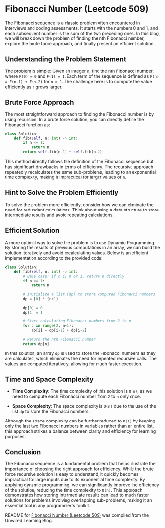 # Fibonacci Number (Leetcode 509)

The Fibonacci sequence is a classic problem often encountered in interviews and coding assessments. It starts with the numbers 0 and 1, and each subsequent number is the sum of the two preceding ones. In this blog, we will break down the problem of finding the nth Fibonacci number, explore the brute force approach, and finally present an efficient solution.

## Understanding the Problem Statement

The problem is simple: Given an integer `n`, find the nth Fibonacci number, where `F(0) = 0` and `F(1) = 1`. Each term of the sequence is defined as `F(n) = F(n-1) + F(n-2)` for `n > 1`. The challenge here is to compute the value efficiently as `n` grows larger.

## Brute Force Approach

The most straightforward approach to finding the Fibonacci number is by using recursion. In a brute force solution, you can directly define the Fibonacci function as:

```python
class Solution:
    def fib(self, n: int) -> int:
        if n <= 1:
            return n
        return self.fib(n-1) + self.fib(n-2)
```

This method directly follows the definition of the Fibonacci sequence but has significant drawbacks in terms of efficiency. The recursive approach repeatedly recalculates the same sub-problems, leading to an exponential time complexity, making it impractical for larger values of `n`.

## Hint to Solve the Problem Efficiently

To solve the problem more efficiently, consider how we can eliminate the need for redundant calculations. Think about using a data structure to store intermediate results and avoid repeating calculations.

## Efficient Solution

A more optimal way to solve the problem is to use Dynamic Programming. By storing the results of previous computations in an array, we can build the solution iteratively and avoid recalculating values. Below is an efficient implementation according to the provided code:

```python
class Solution:
    def fib(self, n: int) -> int:
        # Base case: if n is 0 or 1, return n directly
        if n <= 1:
            return n

        # Initialize a list (dp) to store computed Fibonacci numbers
        dp = [0] * (n+1)

        dp[0] = 0
        dp[1] = 1

        # Start calculating Fibonacci numbers from 2 to n
        for i in range(2, n+1):
            dp[i] = dp[i-1] + dp[i-2]

        # Return the nth Fibonacci number
        return dp[n]
```

In this solution, an array `dp` is used to store the Fibonacci numbers as they are calculated, which eliminates the need for repeated recursive calls. The values are computed iteratively, allowing for much faster execution.

## Time and Space Complexity

* **Time Complexity**: The time complexity of this solution is `O(n)`, as we need to compute each Fibonacci number from `2` to `n` only once.
    
* **Space Complexity**: The space complexity is `O(n)` due to the use of the list `dp` to store the Fibonacci numbers.
    

Although the space complexity can be further reduced to `O(1)` by keeping only the last two Fibonacci numbers in variables rather than an entire list, this approach strikes a balance between clarity and efficiency for learning purposes.

## Conclusion

The Fibonacci sequence is a fundamental problem that helps illustrate the importance of choosing the right approach for efficiency. While the brute force recursive solution is easy to understand, it quickly becomes impractical for large inputs due to its exponential time complexity. By applying dynamic programming, we can significantly improve the efficiency of the solution, reducing the time complexity to `O(n)`. This approach demonstrates how storing intermediate results can lead to much faster solutions for problems involving overlapping sub-problems, making it an essential tool in any programmer's toolkit.


README for [Fibonacci Number (Leetcode 509)](https://blog.unwiredlearning.com/fibonacci-number) was compiled from the Unwired Learning Blog.
